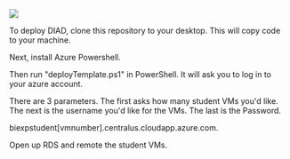 <a href="https://portal.azure.com/#create/Microsoft.Template/uri/https%3A%2F%2Fraw.githubusercontent.com%2Fmarkgar%2Fbi-experience-student-vm-deployment%2Fmaster%2Fazuredeploy.json" target="_blank">
    <img src="http://azuredeploy.net/deploybutton.png"/>
</a>

To deploy DIAD, clone this repository to your desktop.  This will copy code to your machine.

Next, install Azure Powershell.

Then run "deployTemplate.ps1" in PowerShell.  It will ask you to log in to your azure account.

There are 3 parameters.  The first asks how many student VMs you'd like.
The next is the username you'd like for the VMs.
The last is the Password.

biexpstudent[vmnumber].centralus.cloudapp.azure.com.

Open up RDS and remote the student VMs.
